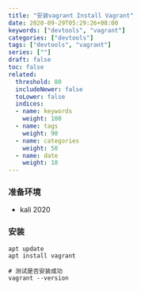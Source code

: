 ```yaml
---
title: "安装vagrant Install Vagrant"
date: 2020-09-29T05:29:26+08:00
keywords: ["devtools", "vagrant"]
categories: ["devtools"]
tags: ["devtools", "vagrant"]
series: [""]
draft: false
toc: false
related:
  threshold: 80
  includeNewer: false
  toLower: false
  indices:
  - name: keywords
    weight: 100
  - name: tags
    weight: 90
  - name: categories
    weight: 50
  - name: date
    weight: 10
---
```


### 准备环境
- kali 2020

### 安装
```shell script
apt update
apt install vagrant
 
# 测试是否安装成功
vagrant --version
```






